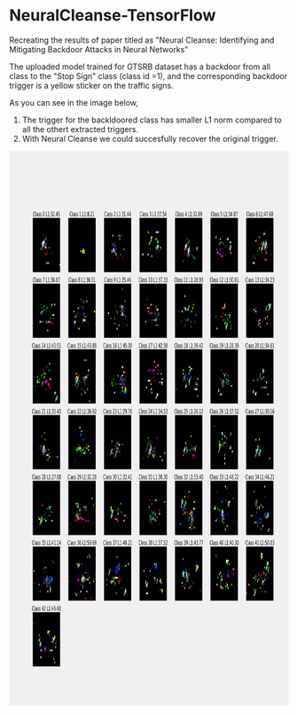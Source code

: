 # NeuralCleanse-TensorFlow
Recreating the results of paper titled as "Neural Cleanse: Identifying and Mitigating Backdoor Attacks in Neural Networks"

The uploaded model trained for GTSRB dataset has a backdoor from all class to the "Stop Sign" class (class id =1), and the corresponding backdoor trigger is a yellow sticker on the traffic signs. 

As you can see in the image below,
1. The trigger for the backldoored class has smaller L1 norm compared to all the othert extracted triggers. 
2. With Neural Cleanse we could succesfully recover the original trigger.

<img src="https://github.com/oaramoon/NeuralCleanse-TensorFlow/blob/main/all_triggers.png" alt="MarineGEO circle logo" style="height: 1000px; width:1000px;"/>
